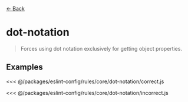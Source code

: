 [&#x2190; Back](./)
# dot-notation <badge text="warn" type="warn" vertical="middle"/>

> Forces using dot notation exclusively for getting object properties.


## Examples

<code-highlight>
 
<div slot="correct">

<<< @/packages/eslint-config/rules/core/dot-notation/correct.js

</div>

 
<div slot="incorrect">

<<< @/packages/eslint-config/rules/core/dot-notation/incorrect.js

</div>

 
</code-highlight>

